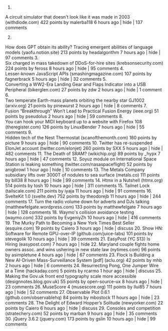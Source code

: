 1.	
A circuit simulator that doesn't look like it was made in 2003 (withdiode.com)
422 points by malerba118 6 hours ago | hide | 137 comments

2.	
How does GPT obtain its ability? Tracing emergent abilities of language models (yaofu.notion.site)
213 points by headalgorithm 7 hours ago | hide | 97 comments
3.	
Six charged in mass takedown of DDoS-for-hire sites (krebsonsecurity.com)
224 points by feross 8 hours ago | hide | 95 comments
4.	
Lesser-known JavaScript APIs (smashingmagazine.com)
107 points by fagnerbrack 5 hours ago | hide | 32 comments
5.	
Converting a WW2-Era Landing Gear and Flaps Indicator into a USB Peripheral (bikerglen.com)
27 points by zdw 2 hours ago | hide | 1 comment
6.	
Two temperate Earth-mass planets orbiting the nearby star GJ1002 (arxiv.org)
21 points by pinewurst 2 hours ago | hide | 8 comments
7.	
Fusion “Breakthrough” Won’t Lead to Practical Fusion Energy (ieee.org)
51 points by pseudolus 2 hours ago | hide | 59 comments
8.	
You can hook your MIDI keyboard up to a website with Firefox 108 (theregister.com)
126 points by LinuxBender 7 hours ago | hide | 55 comments
9.	
Hidden tech of the Nest Thermostat (scanofthemonth.com)
180 points by picture 9 hours ago | hide | 90 comments
10.	
Twitter has re-suspended ElonJet account (twitter.com/elonjet)
260 points by SXX 5 hours ago | hide | 482 comments
11.	
The Death of SRAM? (wikichip.org)
89 points by _hypx 7 hours ago | hide | 47 comments
12.	
Soyuz module on International Space Station is leaking something (twitter.com/nasaspaceflight)
52 points by anigbrowl 1 hour ago | hide | 10 comments
13.	
The Metals Company subsidiary lifts over 3000T of nodules to sea surface (metals.co)
111 points by bill38 8 hours ago | hide | 99 comments
14.	
Htmx in a Nutshell (htmx.org)
514 points by tosh 10 hours ago | hide | 311 comments
15.	
Tailnet Lock (tailscale.com)
211 points by iyaja 11 hours ago | hide | 91 comments
16.	
SvelteKit 1.0 (svelte.dev)
752 points by theodorejb 11 hours ago | hide | 244 comments
17.	
Turn the radio volume down for adverts and DJs talking (matthewfelgate.wordpress.com)
133 points by matthewfelgate 7 hours ago | hide | 128 comments
18.	
Waymo's collision avoidance testing (waymo.com)
332 points by EvgeniyZh 10 hours ago | hide | 416 comments
19.	
The Murky Path to Becoming a New York Times Best Seller (esquire.com)
19 points by Caiero 3 hours ago | hide | discuss
20.	
Show HN: Software for Remote GPU-over-IP (github.com/juice-labs)
101 points by stevegolik 10 hours ago | hide | 39 comments
21.		EasyPost (YC S13) Is Hiring (easypost.com)
7 hours ago | hide
22.	
Maryland couple fights home owners assoc. and wins ushering in new state law (nytimes.com)
96 points by asimpletune 4 hours ago | hide | 67 comments
23.	
Flock is Building a New AI-Driven Mass-Surveillance System [pdf] (aclu.org)
42 points by mhb 2 hours ago | hide | 6 comments
24.	
Resurrecting Pong, One Jumper Wire at a Time (hackaday.com)
5 points by rcarmo 1 hour ago | hide | discuss
25.	
Making the Gov.uk front end typography scale more accessible (designnotes.blog.gov.uk)
55 points by open-source-ux 8 hours ago | hide | 23 comments
26.	
MuseScore 4 (musescore.org)
111 points by llui85 7 hours ago | hide | 52 comments
27.	
Observable Plot 0.6.1 (github.com/observablehq)
84 points by mbostock 11 hours ago | hide | 23 comments
28.	
The Delight of Edward Hopper’s Solitude (newyorker.com)
22 points by Caiero 6 hours ago | hide | discuss
29.	
Consoles and competition (stratechery.com)
52 points by marban 9 hours ago | hide | 35 comments
30.	
jQuery 3.6.2 (jquery.com)
173 points by gslin 10 hours ago | hide | 99 comments